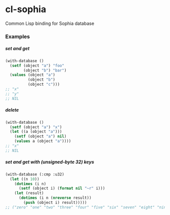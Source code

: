 # cl-sophia
Common Lisp binding for Sophia database

### Examples
##### set and get
```lisp
(with-database ()
  (setf (object "a") "foo"
        (object "b") "bar")
  (values (object "a")
          (object "b")
          (object "c")))
;; "x"
;; "y"
;; NIL
```
##### delete
```lisp
(with-database ()
  (setf (object "a") "x")
  (let ((a (object "a")))
    (setf (object "a") nil)
    (values a (object "a"))))
;; "x"
;; NIL
```
##### set and get with (unsigned-byte 32) keys
```lisp
(with-database (:cmp :u32)
  (let ((n 10))
    (dotimes (i n)
      (setf (object i) (format nil "~r" i)))
    (let (result)
      (dotimes (i n (nreverse result))
        (push (object i) result)))))
;; ("zero" "one" "two" "three" "four" "five" "six" "seven" "eight" "nine")
```

